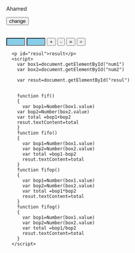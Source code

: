 <html>
  <body>
  <p id="you">Ahamed</p>
<button onclick="vhan()" >change</button>
<script>
  var pop= document.getElementById("you")
 // console.log(pop.textContent)
function vhan()
{
 pop.textContent="Majin"
}
</script>
</body>
</html>
<br>
<br>
<br>
<html>
  <body>
    <input style="width:50px;background-color:skyblue" type="number"id="num1" >
      <input style="width:50px;background-color:skyblue"  type="number" id="num2" >
      <button onclick="fif()">+</button>
        <button onclick="fifo()">-</button>
        <button onclick="fifop()">×</button>
        <button onclick="fifog()">÷</button>
      
      <p id="resul">result</p>
      <script>
        var box1=document.getElementById("num1")
        var box2=document.getElementById("num2")
        
        var resut=document.getElementById("resul")
        
      
        function fif()
        {
          var bop1=Number(box1.value)
        var bop2=Number(box2.value)
        var total =bop1+bop2
        resut.textContent=total
        }
        function fifo()
        {
          var bop1=Number(box1.value)
          var bop2=Number(box2.value)
          var total =bop1-bop2
          resut.textContent=total
        }
        function fifop()
        {
          var bop1=Number(box1.value)
          var bop2=Number(box2.value)
          var total =bop1*bop2
          resut.textContent=total
        }
        function fifog()
        {
          var bop1=Number(box1.value)
          var bop2=Number(box2.value)
          var total =bop1/bop2
          resut.textContent=total
        }
      </script>
    
  </body>
</html>
